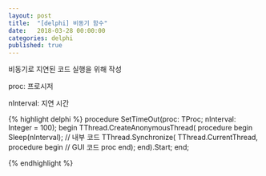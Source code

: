 ```yaml
---
layout: post
title:  "[delphi] 비동기 함수"
date:   2018-03-28 00:00:00
categories: delphi
published: true
---
```

비동기로 지연된 코드 실행을 위해 작성

proc: 프로시저

nInterval: 지연 시간

{% highlight delphi %}
procedure SetTimeOut(proc: TProc; nInterval: Integer = 100);
begin
  TThread.CreateAnonymousThread( procedure
    begin
    Sleep(nInterval);
	// 내부 코드
    TThread.Synchronize( TThread.CurrentThread, procedure
      begin
		// GUI 코드
        proc
      end);
    end).Start;
end;

{% endhighlight %}
